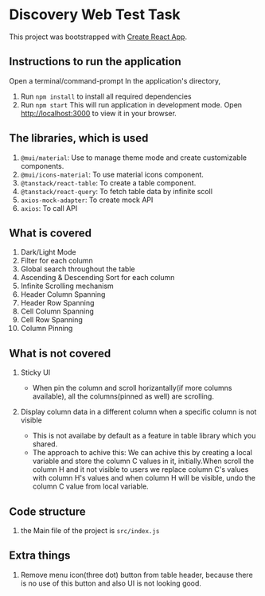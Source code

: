 # Discovery Web Test Task

This project was bootstrapped with [Create React App](https://github.com/facebook/create-react-app).

## Instructions to run the application

Open a terminal/command-prompt In the application's directory,

1. Run `npm install` to install all required dependencies
2. Run `npm start` This will run application in development mode. Open [http://localhost:3000](http://localhost:3000) to view it in your browser.

## The libraries, which is used

1. `@mui/material`: Use to manage theme mode and create customizable components.
2. `@mui/icons-material`: To use material icons component.
3. `@tanstack/react-table`: To create a table component.
4. `@tanstack/react-query`: To fetch table data by infinite scoll
5. `axios-mock-adapter`: To create mock API
6. `axios`: To call API

## What is covered

1. Dark/Light Mode
2. Filter for each column
3. Global search throughout the table
4. Ascending & Descending Sort for each column
5. Infinite Scrolling mechanism
6. Header Column Spanning
7. Header Row Spanning
8. Cell Column Spanning
9. Cell Row Spanning
10. Column Pinning

## What is not covered

1. Sticky UI

   - When pin the column and scroll horizantally(if more columns available), all the columns(pinned as well) are scrolling.

2. Display column data in a different column when a specific column is not visible
   - This is not availabe by default as a feature in table library which you shared.
   - The approach to achive this:
     We can achive this by creating a local variable and store the column C values in it, initially.When scroll the column H and it not visible to users we replace column C's values with column H's values and when column H will be visible, undo the column C value from local variable.

## Code structure

1. the Main file of the project is `src/index.js`

## Extra things

1. Remove menu icon(three dot) button from table header, because there is no use of this button and also UI is not looking good.
